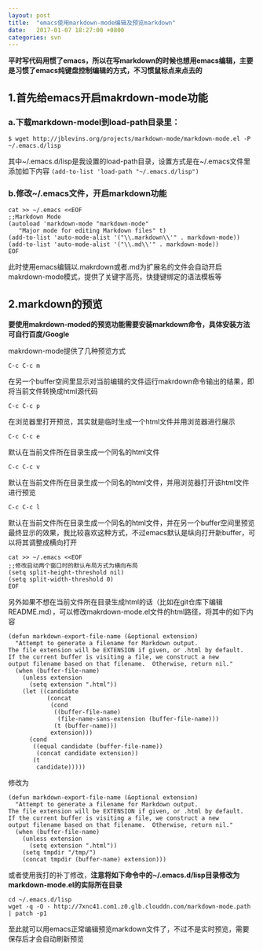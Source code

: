 ```yaml
---
layout: post
title:  "emacs使用markdown-mode编辑及预览markdown"
date:   2017-01-07 18:27:00 +0800
categories: svn
---
```


**平时写代码用惯了emacs，所以在写markdown的时候也想用emacs编辑，主要是习惯了emacs纯键盘控制编辑的方式，不习惯鼠标点来点去的**

## 1.首先给emacs开启makrdown-mode功能

### a.下载markdown-model到load-path目录里：

`$ wget http://jblevins.org/projects/markdown-mode/markdown-mode.el -P ~/.emacs.d/lisp`

其中~/.emacs.d/lisp是我设置的load-path目录，设置方式是在~/.emacs文件里添加如下内容
`(add-to-list 'load-path "~/.emacs.d/lisp")`

### b.修改~/.emacs文件，开启markdown功能

```
cat >> ~/.emacs <<EOF
;;Markdown Mode
(autoload 'markdown-mode "markdown-mode"
   "Major mode for editing Markdown files" t)
(add-to-list 'auto-mode-alist '("\\.markdown\\'" . markdown-mode))
(add-to-list 'auto-mode-alist '("\\.md\\'" . markdown-mode))
EOF
```

此时使用emacs编辑以.makrdown或者.md为扩展名的文件会自动开启makrdown-mode模式，提供了关键字高亮，快捷键绑定的语法模板等

## 2.markdown的预览

**要使用makrdown-moded的预览功能需要安装markdown命令，具体安装方法可自行百度/Google**

makrdown-mode提供了几种预览方式

`C-c C-c m`

在另一个buffer空间里显示对当前编辑的文件运行makrdown命令输出的结果，即将当前文件转换成html源代码

`C-c C-c p`

在浏览器里打开预览，其实就是临时生成一个html文件并用浏览器进行展示

`C-c C-c e`

默认在当前文件所在目录生成一个同名的html文件

`C-c C-c v`

默认在当前文件所在目录生成一个同名的html文件，并用浏览器打开该html文件进行预览

`C-c C-c l`

默认在当前文件所在目录生成一个同名的html文件，并在另一个buffer空间里预览最终显示的效果，我比较喜欢这种方式，不过emacs默认是纵向打开新buffer，可以将其调整成横向打开

```
cat >> ~/.emacs <<EOF
;;修改启动两个窗口时的默认布局方式为横向布局
(setq split-height-threshold nil)
(setq split-width-threshold 0)
EOF
```

另外如果不想在当前文件所在目录生成html的话（比如在git仓库下编辑README.md），可以修改makrdown-mode.el文件的html路径，将其中的如下内容

```
(defun markdown-export-file-name (&optional extension)
  "Attempt to generate a filename for Markdown output.
The file extension will be EXTENSION if given, or .html by default.
If the current buffer is visiting a file, we construct a new
output filename based on that filename.  Otherwise, return nil."
  (when (buffer-file-name)
    (unless extension
      (setq extension ".html"))
    (let ((candidate
           (concat
            (cond
             ((buffer-file-name)
              (file-name-sans-extension (buffer-file-name)))
             (t (buffer-name)))
            extension)))
      (cond
       ((equal candidate (buffer-file-name))
        (concat candidate extension))
       (t
        candidate)))))
```

修改为

```
(defun markdown-export-file-name (&optional extension)
  "Attempt to generate a filename for Markdown output.
The file extension will be EXTENSION if given, or .html by default.
If the current buffer is visiting a file, we construct a new
output filename based on that filename.  Otherwise, return nil."
  (when (buffer-file-name)
    (unless extension
      (setq extension ".html"))
    (setq tmpdir "/tmp/")
    (concat tmpdir (buffer-name) extension)))
```

或者使用我打的补丁修改，**注意将如下命令中的~/.emacs.d/lisp目录修改为markdown-mode.el的实际所在目录**

```
cd ~/.emacs.d/lisp
wget -q -O - http://7xnc41.com1.z0.glb.clouddn.com/markdown-mode.path | patch -p1
```

至此就可以用emacs正常编辑预览markdown文件了，不过不是实时预览，需要保存后才会自动刷新预览
